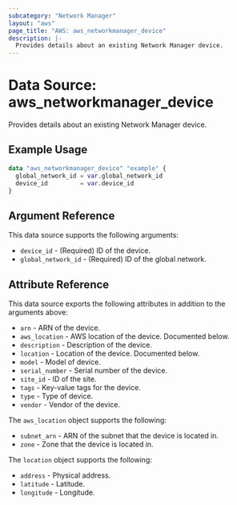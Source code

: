 ```yaml
---
subcategory: "Network Manager"
layout: "aws"
page_title: "AWS: aws_networkmanager_device"
description: |-
  Provides details about an existing Network Manager device.
---
```


# Data Source: aws_networkmanager_device

Provides details about an existing Network Manager device.

## Example Usage

```terraform
data "aws_networkmanager_device" "example" {
  global_network_id = var.global_network_id
  device_id         = var.device_id
}
```

## Argument Reference

This data source supports the following arguments:

* `device_id` - (Required) ID of the device.
* `global_network_id` - (Required) ID of the global network.

## Attribute Reference

This data source exports the following attributes in addition to the arguments above:

* `arn` - ARN of the device.
* `aws_location` - AWS location of the device. Documented below.
* `description` - Description of the device.
* `location` - Location of the device. Documented below.
* `model` - Model of device.
* `serial_number` - Serial number of the device.
* `site_id` - ID of the site.
* `tags` - Key-value tags for the device.
* `type` - Type of device.
* `vendor` - Vendor of the device.

The `aws_location` object supports the following:

* `subnet_arn` - ARN of the subnet that the device is located in.
* `zone` - Zone that the device is located in.

The `location` object supports the following:

* `address` - Physical address.
* `latitude` - Latitude.
* `longitude` - Longitude.
